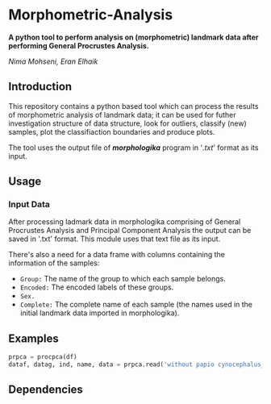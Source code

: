 # Morphometric-Analysis

**A python tool to perform analysis on (morphometric) landmark data after performing General Procrustes Analysis.**

*Nima Mohseni, Eran Elhaik*


## Introduction

  This repository contains a python based tool which can process the results of morphometric analysis of landmark data; it can be used for futher investigation structure of data structure, look for outliers, classify (new) samples, plot the classifiaction boundaries and produce plots.

The tool uses the output file of ***morphologika*** program in '*.txt*' format as its input.

## Usage

### Input Data

  After processing ladmark data in morphologika comprising of General Procrustes Analysis and Principal Component Analysis the output can be saved in '.txt' format. This module uses that text file as its input.
  
 There's also a need for a data frame with columns containing the information of the samples:
 
* `Group:` The name of the group to which each sample belongs.
* `Encoded:` The encoded labels of these groups.
* `Sex.`
* `Complete:` The complete name of each sample (the names used in the initial landmark data imported in morphologika).

  
  

## Examples

```python
prpca = procpca(df)
dataf, datag, ind, name, data = prpca.read('without papio cynocephalus_8_remains.txt')
```

## Dependencies
